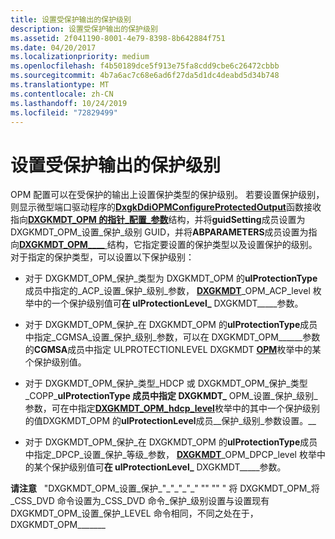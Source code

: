 ```yaml
---
title: 设置受保护输出的保护级别
description: 设置受保护输出的保护级别
ms.assetid: 2f041190-8001-4e79-8398-8b642884f751
ms.date: 04/20/2017
ms.localizationpriority: medium
ms.openlocfilehash: f4b50189dce5f913e75fa8cdd9cbe6c26472cbbb
ms.sourcegitcommit: 4b7a6ac7c68e6ad6f27da5d1dc4deabd5d34b748
ms.translationtype: MT
ms.contentlocale: zh-CN
ms.lasthandoff: 10/24/2019
ms.locfileid: "72829499"
---
```

# <a name="setting-the-protection-level-for-a-protected-output"></a>设置受保护输出的保护级别


OPM 配置可以在受保护的输出上设置保护类型的保护级别。 若要设置保护级别，则显示微型端口驱动程序的[**DxgkDdiOPMConfigureProtectedOutput**](https://docs.microsoft.com/windows-hardware/drivers/ddi/dispmprt/nc-dispmprt-dxgkddi_opm_configure_protected_output)函数接收指向[**DXGKMDT\_OPM 的指针\_配置\_参数**](https://docs.microsoft.com/windows-hardware/drivers/ddi/d3dkmdt/ns-d3dkmdt-_dxgkmdt_opm_configure_parameters)结构，并将**guidSetting**成员设置为 DXGKMDT\_OPM\_设置\_保护\_级别 GUID，并将**ABPARAMETERS**成员设置为指向[**DXGKMDT\_OPM\_\_\_\_** ](https://docs.microsoft.com/windows-hardware/drivers/ddi/d3dkmdt/ns-d3dkmdt-_dxgkmdt_opm_set_protection_level_parameters)结构，它指定要设置的保护类型以及设置保护的级别。 对于指定的保护类型，可以设置以下保护级别：

-   对于 DXGKMDT\_OPM\_保护\_类型为 DXGKMDT\_OPM 的**ulProtectionType**成员中指定的\_ACP\_设置\_保护\_级别\_参数， [**DXGKMDT**](https://docs.microsoft.com/windows-hardware/drivers/ddi/d3dkmdt/ne-d3dkmdt-_dxgkmdt_opm_acp_protection_level)\_OPM\_ACP\_level 枚举中的一个保护级别值可**在 ulProtectionLevel\_** DXGKMDT\_\_\_\_\_参数。

-   对于 DXGKMDT\_OPM\_保护\_在 DXGKMDT\_OPM 的**ulProtectionType**成员中指定\_CGMSA\_设置\_保护\_级别\_参数，可以在 DXGKMDT\_OPM\_\_\_\_\_\_参数的**CGMSA**成员中指定 ULPROTECTIONLEVEL DXGKMDT [**OPM**](https://docs.microsoft.com/windows-hardware/drivers/ddi/d3dkmdt/ne-d3dkmdt-_dxgkmdt_opm_cgmsa)枚举中的某个保护级别值。

-   对于 DXGKMDT\_OPM\_保护\_类型\_HDCP 或 DXGKMDT\_OPM\_保护\_类型\_COPP\_**ulProtectionType 成员中指定 DXGKMDT\_** OPM\_设置\_保护\_级别\_参数，可在中指定[**DXGKMDT\_OPM\_hdcp\_level**](https://docs.microsoft.com/windows-hardware/drivers/ddi/d3dkmdt/ne-d3dkmdt-_dxgkmdt_opm_hdcp_protection_level)枚举中的其中一个保护级别的值DXGKMDT\_OPM 的**ulProtectionLevel**成员\_\_保护\_级别\_参数设置。\_\_

-   对于 DXGKMDT\_OPM\_保护\_在 DXGKMDT\_OPM 的**ulProtectionType**成员中指定\_DPCP\_设置\_保护\_等级\_参数， [**DXGKMDT**](https://docs.microsoft.com/windows-hardware/drivers/ddi/d3dkmdt/ne-d3dkmdt-_dxgkmdt_dpcp_protection_level)\_OPM\_DPCP\_level 枚举中的某个保护级别值可**在 ulProtectionLevel\_** DXGKMDT\_\_\_\_\_参数。

**请注意**   "DXGKMDT\_OPM\_设置\_保护\_"\_"\_"\_"\_" "" "" " 将 DXGKMDT\_OPM\_将\_CSS\_DVD 命令设置为\_CSS\_DVD 命令\_保护\_级别设置与设置现有 DXGKMDT\_OPM\_设置\_保护\_LEVEL 命令相同，不同之处在于，DXGKMDT\_OPM\_\_\_\_\_\_\_

 

 

 





